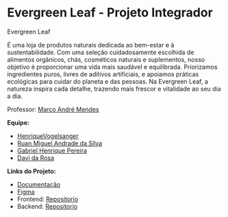# Evergreen Leaf - Projeto Integrador
Evergreen Leaf 

É uma loja de produtos naturais dedicada ao bem-estar e à sustentabilidade. Com uma seleção cuidadosamente escolhida de alimentos orgânicos, chás, cosméticos naturais e suplementos, nosso objetivo é proporcionar uma vida mais saudável e equilibrada. Priorizamos ingredientes puros, livres de aditivos artificiais, e apoiamos práticas ecológicas para cuidar do planeta e das pessoas. Na Evergreen Leaf, a natureza inspira cada detalhe, trazendo mais frescor e vitalidade ao seu dia a dia.

Professor: [Marco André Mendes](github.com/marcoandre)

**Equipe:**
- [HenriqueVogelsanger](https://github.com/HenriqueVogelsanger)
- [Ruan Miguel Andrade da Silva](https://github.com/rumians)
- [Gabriel Henrique Pereira](https://github.com/GabrielHenrique1784)
- [Davi da Rosa](https://github.com/ohdavir)

**Links do Projeto:**
- [Documentação](https://github.com/HenriqueVogelsanger/Evergreen-Leaf-PI)
- [Figma](https://github.com/HenriqueVogelsanger/Evergreen-Leaf-PI)
- Frontend: [Repositorio](https://github.com/HenriqueVogelsanger/Evergreen-Leaf-PI)
- Backend: [Repositorio](https://github.com/HenriqueVogelsanger/Evergreen-Leaf-PI)
